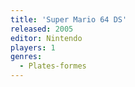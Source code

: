 ```yaml
---
title: 'Super Mario 64 DS'
released: 2005
editor: Nintendo
players: 1
genres:
  - Plates-formes
---
```

